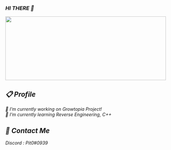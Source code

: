 ### <i>HI THERE<i> 👋

<!--
**nbilfr/nbilfr** is a ✨ _special_ ✨ repository because its `README.md` (this file) appears on your GitHub profile.

Here are some ideas to get you started:

- 🔭 I’m currently working on ...
- 🌱 I’m currently learning ...
- 👯 I’m looking to collaborate on ...
- 🤔 I’m looking for help with ...
- 💬 Ask me about ...
- 📫 How to reach me: ...
- 😄 Pronouns: ...
- ⚡ Fun fact: ...
-->
<img src="https://media.tenor.com/lNtmoshuUI8AAAAi/bahroo-hacker.gif" height="200px" width="500px">

## 📋 Profile
🔭 I’m currently working on Growtopia Project!
 <br>
🌱 I’m currently learning Reverse Engineering, C++
  
## 💬 Contact Me
Discord : Pit0#0939
  
